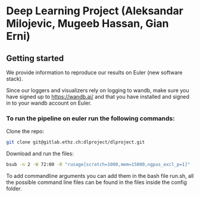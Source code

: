 # Deep Learning Project (Aleksandar Milojevic, Mugeeb Hassan, Gian Erni)

## Getting started

We provide information to reproduce our results on Euler (new software stack).

Since our loggers and visualizers rely on logging to wandb, make sure you have signed up to https://wandb.ai/ and that you have installed and signed in to your wandb account on Euler.

### To run the pipeline on euler run the following commands:

Clone the repo:

```sh
git clone git@gitlab.ethz.ch:dlproject/dlproject.git
```

Download and run the files:

```sh
bsub -n 2 -W 72:00 -R "rusage[scratch=1000,mem=15000,ngpus_excl_p=1]" -oo /cluster/scratch/$USER/log < run.sh
```

To add commandline arguments you can add them in the bash file run.sh, all the possible command line files can be found in the files inside the config folder.
